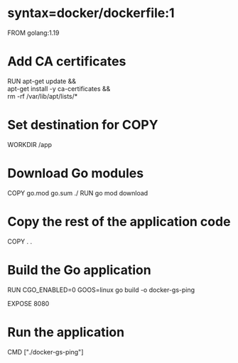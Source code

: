 # syntax=docker/dockerfile:1

FROM golang:1.19

# Add CA certificates
RUN apt-get update && \
    apt-get install -y ca-certificates && \
    rm -rf /var/lib/apt/lists/*

# Set destination for COPY
WORKDIR /app

# Download Go modules
COPY go.mod go.sum ./
RUN go mod download

# Copy the rest of the application code
COPY . .

# Build the Go application
RUN CGO_ENABLED=0 GOOS=linux go build -o docker-gs-ping

EXPOSE 8080

# Run the application
CMD ["./docker-gs-ping"]
